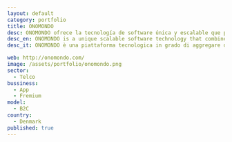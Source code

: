 ```yaml
---
layout: default
category: portfolio
title: ONOMONDO
desc: ONOMONDO ofrece la tecnología de software única y escalable que permite combinar las redes móviles y eliminar por completo el "roaming" en el nivel de red.
desc_en: ONOMONDO is a unique scalable software technology that combines mobile networks and eliminates roaming completely on a network level.
desc_it: ONOMONDO è una piattaforma tecnologica in grado di aggregare diverse reti di telefonia mobile consentendo un'esperienza di roaming gratuito sia per i consumatori finale sia per gli operatori.

web: http://onomondo.com/
image: /assets/portfolio/onomondo.png
sector: 
  - Telco
bussiness: 
  - App
  - Fremium
model:
  - B2C
country: 
  - Denmark
published: true
---
```


